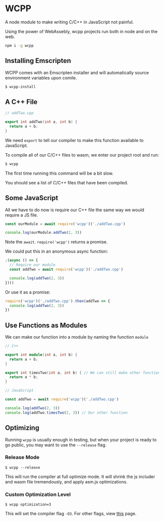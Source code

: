 # WCPP

A node module to make writing C/C++ in JavaScript not painful.

Using the power of WebAssebly, wcpp projects run both in node and on the web.

```bash
npm i -g wcpp
```

## Installing Emscripten

WCPP comes with an Emscripten installer and will automatically source environment variables upon comile.

```bash
$ wcpp-install
```

## A C++ File

```cpp
// addTwo.cpp

export int addTwo(int a, int b) {
  return a + b;
}
```

We need `export` to tell our compiler to make this function available to JavaScript.

To compile all of our C/C++ files to wasm, we enter our project root and run:

```bash
$ wcpp
```

The first time running this command will be a bit slow.

You should see a list of C/C++ files that have been compiled.

## Some JavaScript

All we have to do now is require our C++ file the same way we would require a JS file.

```js
const ourModule = await require('wcpp')('./addTwo.cpp')

console.log(ourModule.addTwo(2, 3))
```

Note the `await`. `require('wcpp')` returns a promise.

We could put this in an anonymous async function:

```js
;(async () => {
  // Require our module
  const addTwo = await require('wcpp')('./addTwo.cpp')

  console.log(addTwo(2, 3))
})()
```

Or use it as a promise:

```js
require('wcpp')('./addTwo.cpp').then(addTwo => {
  console.log(addTwo(2, 3))
})
```

## Use Functions as Modules

We can make our function into a module by naming the function `module`

```cpp
// C++

export int module(int a, int b) {
  return a + b;
}

export int timesTwo(int a, int b) { // We can still make other functions
  return a * b;
}
```

```js
// JavaScript

const addTwo = await require('wcpp')('./addTwo.cpp')

console.log(addTwo(2, 3))
console.log(addTwo.timesTwo(2, 3)) // Our other function
```

## Optimizing

Running `wcpp` is usually enough in testing, but when your project is ready to
go public, you may want to use the `--release` flag.

### Release Mode

```
$ wcpp --release
```

This will run the compiler at full optimize mode. It will shrink the js includer
and wasm file tremendously, and apply asm.js optimizations.

### Custom Optimization Level

```
$ wcpp optimization=3
```

This will set the compiler flag `-O3`. For other flags, view
[this](https://kripken.github.io/emscripten-site/docs/tools_reference/emcc.html#emcc-compiler-optimization-options) page.
